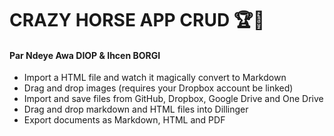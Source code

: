 # CRAZY HORSE APP CRUD 🏆🏇


#### Par Ndeye Awa DIOP & Ihcen BORGI


- Import a HTML file and watch it magically convert to Markdown
- Drag and drop images (requires your Dropbox account be linked)
- Import and save files from GitHub, Dropbox, Google Drive and One Drive
- Drag and drop markdown and HTML files into Dillinger
- Export documents as Markdown, HTML and PDF